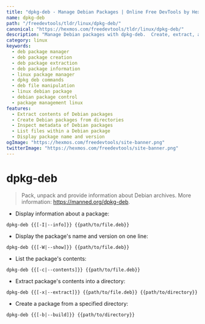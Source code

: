 ```yaml
---
title: "dpkg-deb - Manage Debian Packages | Online Free DevTools by Hexmos"
name: dpkg-deb
path: "/freedevtools/tldr/linux/dpkg-deb/"
canonical: "https://hexmos.com/freedevtools/tldr/linux/dpkg-deb/"
description: "Manage Debian packages with dpkg-deb.  Create, extract, and inspect .deb files easily. Free online tool, no registration required."
category: linux
keywords:
  - deb package manager
  - deb package creation
  - deb package extraction
  - deb package information
  - linux package manager
  - dpkg deb commands
  - deb file manipulation
  - linux debian package
  - debian package control
  - package management linux
features:
  - Extract contents of Debian packages
  - Create Debian packages from directories
  - Inspect metadata of Debian packages
  - List files within a Debian package
  - Display package name and version
ogImage: "https://hexmos.com/freedevtools/site-banner.png"
twitterImage: "https://hexmos.com/freedevtools/site-banner.png"
---
```


# dpkg-deb

> Pack, unpack and provide information about Debian archives.
> More information: <https://manned.org/dpkg-deb>.

- Display information about a package:

`dpkg-deb {{[-I|--info]}} {{path/to/file.deb}}`

- Display the package's name and version on one line:

`dpkg-deb {{[-W|--show]}} {{path/to/file.deb}}`

- List the package's contents:

`dpkg-deb {{[-c|--contents]}} {{path/to/file.deb}}`

- Extract package's contents into a directory:

`dpkg-deb {{[-x|--extract]}} {{path/to/file.deb}} {{path/to/directory}}`

- Create a package from a specified directory:

`dpkg-deb {{[-b|--build]}} {{path/to/directory}}`
